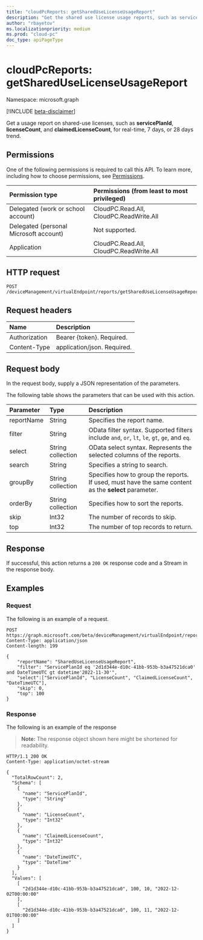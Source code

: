 ```yaml
---
title: "cloudPcReports: getSharedUseLicenseUsageReport"
description: "Get the shared use license usage reports, such as servicePlanId, licenseCount, and claimedLicenseCount, for real-time, 7 days, or 28 days trend."
author: "rbayetov"
ms.localizationpriority: medium
ms.prod: "cloud-pc"
doc_type: apiPageType
---
```


# cloudPcReports: getSharedUseLicenseUsageReport

Namespace: microsoft.graph

[!INCLUDE [beta-disclaimer](../../includes/beta-disclaimer.md)]

Get a usage report on shared-use licenses, such as **servicePlanId**, **licenseCount**, and **claimedLicenseCount**, for real-time, 7 days, or 28 days trend.

## Permissions

One of the following permissions is required to call this API. To learn more, including how to choose permissions, see [Permissions](/graph/permissions-reference).

| Permission type                        | Permissions (from least to most privileged) |
| :------------------------------------- | :------------------------------------------ |
| Delegated (work or school account)     | CloudPC.Read.All, CloudPC.ReadWrite.All     |
| Delegated (personal Microsoft account) | Not supported.                              |
| Application                            | CloudPC.Read.All, CloudPC.ReadWrite.All     |

## HTTP request

<!-- {
  "blockType": "ignored"
}
-->
``` http
POST /deviceManagement/virtualEndpoint/reports/getSharedUseLicenseUsageReport
```

## Request headers

| Name          | Description                 |
| :------------ | :-------------------------- |
| Authorization | Bearer {token}. Required.   |
| Content-Type  | application/json. Required. |

## Request body

In the request body, supply a JSON representation of the parameters.

The following table shows the parameters that can be used with this action.

| Parameter  | Type              | Description                                                                                           |
| :--------- | :---------------- | :---------------------------------------------------------------------------------------------------- |
| reportName | String            | Specifies the report name.                                                                            |
| filter     | String            | OData filter syntax. Supported filters include `and`, `or`, `lt`, `le`, `gt`, `ge`, and `eq`.         |
| select     | String collection | OData select syntax. Represents the selected columns of the reports.                                  |
| search     | String            | Specifies a string to search.                                                                         |
| groupBy    | String collection | Specifies how to group the reports. If used, must have the same content as the **select** parameter.  |
| orderBy    | String collection | Specifies how to sort the reports.                                                                    |
| skip       | Int32             | The number of records to skip.                                                                        |
| top        | Int32             | The number of top records to return.                                                                  |

## Response

If successful, this action returns a `200 OK` response code and a Stream in the response body.

## Examples

### Request

The following is an example of a request.


<!-- {
  "blockType": "request",
  "name": "cloudpcreportsthis.getSharedUseLicenseUsageReport"
}
-->
``` http
POST https://graph.microsoft.com/beta/deviceManagement/virtualEndpoint/reports/getSharedUseLicenseUsageReport
Content-Type: application/json
Content-length: 199

{
    "reportName": "SharedUseLicenseUsageReport",
    "filter": "ServicePlanId eq '2d1d344e-d10c-41bb-953b-b3a47521dca0' and DateTimeUTC gt datetime'2022-11-30'",
    "select":["ServicePlanId", "LicenseCount", "ClaimedLicenseCount", "DateTimeUTC"],
    "skip": 0,
    "top": 100
}
```

### Response

The following is an example of the response

>**Note:** The response object shown here might be shortened for readability.
<!-- {
  "blockType": "response",
  "truncated": true,
  "@odata.type": "Edm.Stream"
}
-->
``` http
HTTP/1.1 200 OK
Content-Type: application/octet-stream

{
  "TotalRowCount": 2,
  "Schema": [
    {
      "name": "ServicePlanId",
      "type": "String"
    },
    {
      "name": "LicenseCount",
      "type": "Int32"
    },
    {
      "name": "ClaimedLicenseCount",
      "type": "Int32"
    },
    {
      "name": "DateTimeUTC",
      "type": "DateTime"
    }
  ],
  "Values": [
    [
      "2d1d344e-d10c-41bb-953b-b3a47521dca0", 100, 10, "2022-12-02T00:00:00"
    ],
    [
      "2d1d344e-d10c-41bb-953b-b3a47521dca0", 100, 11, "2022-12-01T00:00:00"
    ]
  ]
}
```
